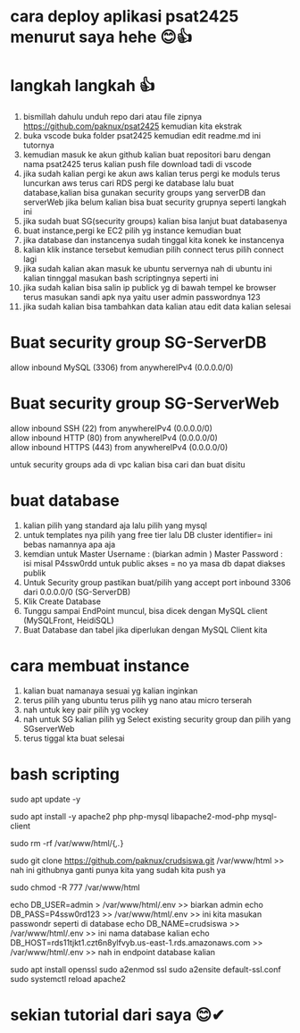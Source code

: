 # cara deploy aplikasi psat2425 menurut saya hehe 😊👍
# langkah langkah 👍

1. bismillah dahulu unduh repo dari atau file zipnya https://github.com/paknux/psat2425 kemudian kita ekstrak
2. buka vscode buka folder psat2425 kemudian edit readme.md ini tutornya
3. kemudian masuk ke akun github kalian buat repositori baru dengan nama psat2425 terus kalian push file download tadi di vscode
4. jika sudah kalian pergi ke akun aws kalian terus pergi ke moduls terus luncurkan aws terus cari RDS pergi ke database lalu buat database,kalian bisa gunakan security groups yang serverDB dan serverWeb jika belum kalian bisa buat security grupnya seperti langkah ini
5. jika sudah buat SG(security groups) kalian bisa lanjut buat databasenya
6. buat instance,pergi ke EC2 pilih yg instance kemudian buat
7. jika database dan instancenya sudah tinggal kita konek ke instancenya
8. kalian klik instance tersebut kemudian pilih connect terus pilih connect lagi
9. jika sudah kalian akan masuk ke ubuntu servernya nah di ubuntu ini kalian tinnggal masukan bash scriptingnya seperti ini
10. jika sudah kalian bisa salin ip publick yg di bawah tempel ke browser terus masukan sandi apk nya yaitu user admin passwordnya 123
11. jika sudah kalian bisa tambahkan data kalian atau edit data kalian selesai

# Buat security group SG-ServerDB
 allow inbound MySQL (3306) from anywhereIPv4 (0.0.0.0/0)

# Buat security group SG-ServerWeb
 allow inbound SSH (22) from anywhereIPv4 (0.0.0.0/0)  
 allow inbound HTTP (80) from anywhereIPv4 (0.0.0.0/0)  
 allow inbound HTTPS (443) from anywhereIPv4 (0.0.0.0/0)

 untuk security groups ada di vpc kalian bisa cari dan buat disitu

 # buat database
   1. kalian pilih yang standard aja lalu pilih yang mysql
   2. untuk templates nya pilih yang free tier lalu DB cluster identifier= ini bebas namannya apa aja
   3. kemdian untuk Master Username : (biarkan admin ) Master Password : isi misal P4ssw0rdd untuk public akses = no ya masa db dapat diakses publik
   4. Untuk Security group pastikan buat/pilih yang accept port inbound 3306 dari 0.0.0.0/0 (SG-ServerDB)
   5. Klik Create Database
   6. Tunggu sampai EndPoint muncul, bisa dicek dengan MySQL client (MySQLFront, HeidiSQL)
   7. Buat Database dan tabel jika diperlukan dengan MySQL Client kita

   
 # cara membuat instance
   1. kalian buat namanaya sesuai yg kalian inginkan
   2. terus pilih yang ubuntu terus pilih yg nano atau micro terserah
   3. nah untuk key pair pilih yg vockey
   4. nah untuk SG kalian pilih yg Select existing security group dan pilih yang SGserverWeb
   5. terus tiggal kta buat selesai

# bash scripting

sudo apt update -y

sudo apt install -y apache2 php php-mysql libapache2-mod-php mysql-client

sudo rm -rf /var/www/html/{_,._}

sudo git clone https://github.com/paknux/crudsiswa.git /var/www/html >> nah ini githubnya ganti punya kita yang sudah kita push ya

sudo chmod -R 777 /var/www/html

echo DB_USER=admin > /var/www/html/.env >> biarkan admin
echo DB_PASS=P4ssw0rd123 >> /var/www/html/.env >> ini kita masukan passwondr seperti di database
echo DB_NAME=crudsiswa >> /var/www/html/.env >> ini nama database kalian
echo DB_HOST=rds11tjkt1.czt6n8ylfvyb.us-east-1.rds.amazonaws.com >> /var/www/html/.env >> nah in endpoint database kalian

sudo apt install openssl
sudo a2enmod ssl
sudo a2ensite default-ssl.conf
sudo systemctl reload apache2

# sekian tutorial dari saya 😊✔
